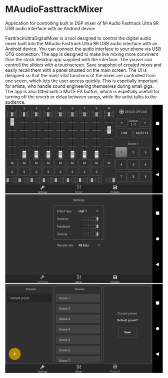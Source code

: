 # MAudioFasttrackMixer
Application for controlling built in DSP mixer of M-Audio Fasttrack Ultra 8R USB audio interface with an Android device

FasttrackUltraDigitalMixer is a tool designed to control the digital audio mixer built into the MAudio  Fasttrack Ultra 8R USB audio interface with an Android device. You can connect the audio interface to your phone via USB OTG connection.  The app is designed to make live mixing more convinient than the stock desktop app supplied with the interface. The youser can controll the sliders with a touchscreen. Save snapshot of created mixes and easily recall them with a panel situated on the main screen. The UI is designed so that the most  vital functions of the mixer are controlled from one sceen, which lets the user access quickly. This is espetially important for artists, who handle sound engineering themselves during small gigs. The app is also fitted with a MUTE FX button, which is espetially usefull for turning off the reverb or delay between songs, while the artist talks to the audience. 
![Main mixer screen](/documents/ui/main.png)
![Fx settings screen](/documents/ui/settings.png)
![Presets screen](/documents/ui/presets.png)
